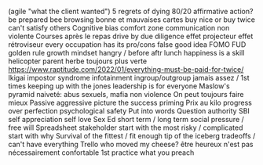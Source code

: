 
(agile "what the client wanted")
5 regrets of dying
80/20
affirmative action?
be prepared
bee browsing
bonne et mauvaises cartes
buy nice or buy twice
can't satisfy others
Cognitive bias
comfort zone
communication non violente
Courses après le repas
drive by
due diligence
effet projecteur
effet rétroviseur
every occupation has its pro/cons
false good idea
FOMO
FUD
golden rule
growth mindset
hangry / before aftr lunch
happiness is a skill
helicopter parent
herbe toujours plus verte
https://www.raptitude.com/2022/01/everything-must-be-paid-for-twice/
Ikigai
impostor syndrome
infotainment
ingroup/outgroup
jamais assez / 1st times
keeping up with the jones
leadership is for everyone
Maslow's pyramid
naiveté: abus sexuels, mafia
non violence
On peut toujours faire mieux
Passive aggressive
picture the success
priming
Prix au kilo
progress over perfection
psychological safety
Put into words
Question authority
SBI
self appreciation
self love
Sex Ed
short term / long term
social pressure / free will
Spreadsheet
stakeholder
start with the most risky / complicated
start with why
Survival of the fittest / fit enough
tip of the iceberg
tradeoffs / can't have everything
Trello
who moved my cheese?
être heureux n'est pas nécessairement confortable
1st practice what you preach
